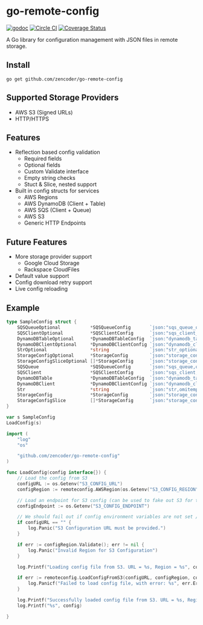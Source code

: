 # go-remote-config

[![godoc](https://godoc.org/github.com/zencoder/go-remote-config?status.svg)](http://godoc.org/github.com/zencoder/go-remote-config)
[![Circle CI](https://circleci.com/gh/zencoder/go-remote-config.svg?style=svg)](https://circleci.com/gh/zencoder/go-remote-config)
[![Coverage Status](https://coveralls.io/repos/zencoder/go-remote-config/badge.svg?branch=master&t=VFcsMv)](https://coveralls.io/r/zencoder/go-remote-config?branch=master)

A Go library for configuration management with JSON files in remote storage.

Install
-------
	go get github.com/zencoder/go-remote-config

Supported Storage Providers
-------
* AWS S3 (Signed URLs)
* HTTP/HTTPS

Features
-------
* Reflection based config validation
  * Required fields
  * Optional fields
  * Custom Validate interface
  * Empty string checks
  * Stuct & Slice, nested support
* Built in config structs for services
  * AWS Regions
  * AWS DynamoDB (Client + Table)
  * AWS SQS (Client + Queue)
  * AWS S3
  * Generic HTTP Endpoints

Future Features
-------
* More storage provider support
  * Google Cloud Storage
  * Rackspace CloudFiles
* Default value support
* Config download retry support
* Live config reloading

Example
-------
```go
type SampleConfig struct {
	SQSQueueOptional           *SQSQueueConfig       `json:"sqs_queue_optional,omitempty" remoteconfig:"optional"`
	SQSClientOptional          *SQSClientConfig      `json:"sqs_client_optional,omitempty" remoteconfig:"optional"`
	DynamoDBTableOptional      *DynamoDBTableConfig  `json:"dynamodb_table_optional,omitempty" remoteconfig:"optional"`
	DynamoDBClientOptional     *DynamoDBClientConfig `json:"dynamodb_client_optional,omitempty" remoteconfig:"optional"`
	StrOptional                *string               `json:"str_optional,omitempty" remoteconfig:"optional"`
	StorageConfigOptional      *StorageConfig        `json:"storage_config_optional,omitempty" remoteconfig:"optional"`
	StorageConfigSliceOptional []*StorageConfig      `json:"storage_config_slice_optional,omitempty" remoteconfig:"optional"`
	SQSQueue                   *SQSQueueConfig       `json:"sqs_queue,omitempty"`
	SQSClient                  *SQSClientConfig      `json:"sqs_client,omitempty"`
	DynamoDBTable              *DynamoDBTableConfig  `json:"dynamodb_table,omitempty"`
	DynamoDBClient             *DynamoDBClientConfig `json:"dynamodb_client,omitempty"`
	Str                        *string               `json:"str,omitempty"`
	StorageConfig              *StorageConfig        `json:"storage_config,omitempty"`
	StorageConfigSlice         []*StorageConfig      `json:"storage_config_slice,omitempty"`
}

var s SampleConfig
LoadConfig(s)

import (
	"log"
	"os"

	"github.com/zencoder/go-remote-config"
)

func LoadConfig(config interface{}) {
	// Load the config from S3
	configURL := os.Getenv("S3_CONFIG_URL")
	configRegion := remoteconfig.AWSRegion(os.Getenv("S3_CONFIG_REGION"))

	// Load an endpoint for S3 config (can be used to fake out S3 for testing)
	configEndpoint := os.Getenv("S3_CONFIG_ENDPOINT")

	// We should fail out if config environment variables are not set / valid
	if configURL == "" {
		log.Panic("S3 Configuration URL must be provided.")
	}

	if err := configRegion.Validate(); err != nil {
		log.Panic("Invalid Region for S3 Configuration")
	}

	log.Printf("Loading config file from S3. URL = %s, Region = %s", configURL, configRegion)

	if err := remoteconfig.LoadConfigFromS3(configURL, configRegion, configEndpoint, config); err != nil {
		log.Panicf("Failed to load config file, with error: %s", err.Error())
	}

	log.Printf("Successfully loaded config file from S3. URL = %s, Region = %s", configURL, configRegion)
	log.Printf("%s", config)

}
```
